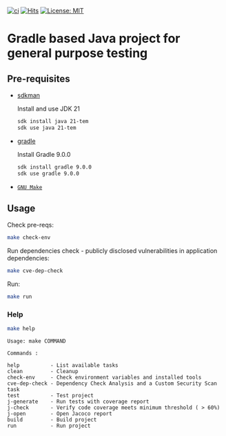 [![ci](https://github.com/AndriyKalashnykov/gradle-java-simple/actions/workflows/ci.yml/badge.svg)](https://github.com/AndriyKalashnykov/gradle-java-simple/actions/workflows/ci.yml)
[![Hits](https://hits.sh/github.com/AndriyKalashnykov/gradle-maven-simple.svg?view=today-total&style=plastic)](https://hits.sh/github.com/AndriyKalashnykov/gradle-maven-simple/)
[![License: MIT](https://img.shields.io/badge/License-MIT-brightgreen.svg)](https://opensource.org/licenses/MIT)
# Gradle based Java project for general purpose testing 

## Pre-requisites

- [sdkman](https://sdkman.io/install)

  Install and use JDK 21

    ```bash
    sdk install java 21-tem
    sdk use java 21-tem
    ```
- [gradle](https://docs.gradle.org/current/userguide/installation.html)

  Install Gradle 9.0.0

    ```bash
    sdk install gradle 9.0.0
    sdk use gradle 9.0.0
    ```
- [`GNU Make`](https://www.gnu.org/software/make/)

## Usage

Check pre-reqs:
```bash
make check-env
```

Run dependencies check - publicly disclosed vulnerabilities in application dependencies:
```bash
make cve-dep-check
```

Run:
```bash
make run
```

### Help

```bash
make help
```

```text
Usage: make COMMAND

Commands :

help          - List available tasks
clean         - Cleanup
check-env     - Check environment variables and installed tools
cve-dep-check - Dependency Check Analysis and a Custom Security Scan task
test          - Test project
j-generate    - Run tests with coverage report
j-check       - Verify code coverage meets minimum threshold ( > 60%)
j-open        - Open Jacoco report
build         - Build project
run           - Run project
```